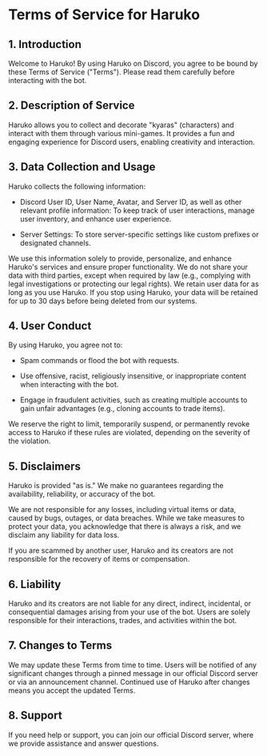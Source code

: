 # Terms of Service for Haruko

## 1. Introduction

Welcome to Haruko! By using Haruko on Discord, you agree to be bound by these Terms of Service ("Terms"). Please read them carefully before interacting with the bot.

## 2. Description of Service

Haruko allows you to collect and decorate "kyaras" (characters) and interact with them through various mini-games. It provides a fun and engaging experience for Discord users, enabling creativity and interaction.

## 3. Data Collection and Usage

Haruko collects the following information:

- Discord User ID, User Name, Avatar, and Server ID, as well as other relevant profile information: To keep track of user interactions, manage user inventory, and enhance user experience.

- Server Settings: To store server-specific settings like custom prefixes or designated channels.

We use this information solely to provide, personalize, and enhance Haruko's services and ensure proper functionality. We do not share your data with third parties, except when required by law (e.g., complying with legal investigations or protecting our legal rights). We retain user data for as long as you use Haruko. If you stop using Haruko, your data will be retained for up to 30 days before being deleted from our systems.

## 4. User Conduct

By using Haruko, you agree not to:

- Spam commands or flood the bot with requests.

- Use offensive, racist, religiously insensitive, or inappropriate content when interacting with the bot.

- Engage in fraudulent activities, such as creating multiple accounts to gain unfair advantages (e.g., cloning accounts to trade items).

We reserve the right to limit, temporarily suspend, or permanently revoke access to Haruko if these rules are violated, depending on the severity of the violation.

## 5. Disclaimers

Haruko is provided "as is." We make no guarantees regarding the availability, reliability, or accuracy of the bot.

We are not responsible for any losses, including virtual items or data, caused by bugs, outages, or data breaches. While we take measures to protect your data, you acknowledge that there is always a risk, and we disclaim any liability for data loss.

If you are scammed by another user, Haruko and its creators are not responsible for the recovery of items or compensation.

## 6. Liability

Haruko and its creators are not liable for any direct, indirect, incidental, or consequential damages arising from your use of the bot. Users are solely responsible for their interactions, trades, and activities within the bot.

## 7. Changes to Terms

We may update these Terms from time to time. Users will be notified of any significant changes through a pinned message in our official Discord server or via an announcement channel. Continued use of Haruko after changes means you accept the updated Terms.

## 8. Support

If you need help or support, you can join our official Discord server, where we provide assistance and answer questions.
